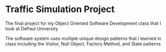 # Traffic Simulation Project

The final project for my Object Oriented Software Development class that I took at DePaul University

The software system uses multiple unique design patterns that I learned in class including the Visitor, Null Object, Factory Method, and State patterns
